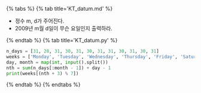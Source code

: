 {% tabs %}
{% tab title='KT_datum.md' %}

* 정수 m, d가 주어진다.
* 2009년 m월 d일이 무슨 요일인지 출력하라.

{% endtab %}
{% tab title='KT_datum.py' %}

```py
n_days = [31, 28, 31, 30, 31, 30, 31, 31, 30, 31, 30, 31]
weeks = ['Monday', 'Tuesday', 'Wednesday', 'Thursday', 'Friday', 'Saturday', 'Sunday']
day, month = map(int, input().split())
nth = sum(n_days[:month - 1]) + day - 1
print(weeks[(nth + 3) % 7])
```

{% endtab %}
{% endtabs %}